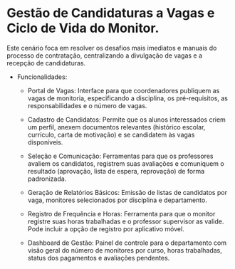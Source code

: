 # Gestão de Candidaturas a Vagas e Ciclo de Vida do Monitor.

Este cenário foca em resolver os desafios mais imediatos e manuais do processo de contratação, centralizando a divulgação de vagas e a recepção de candidaturas.

- Funcionalidades:

    - Portal de Vagas: Interface para que coordenadores publiquem as vagas de monitoria, especificando a disciplina, os pré-requisitos, as responsabilidades e o número de vagas.

    - Cadastro de Candidatos: Permite que os alunos interessados criem um perfil, anexem documentos relevantes (histórico escolar, currículo, carta de motivação) e se candidatem às vagas disponíveis.

    - Seleção e Comunicação: Ferramentas para que os professores avaliem os candidatos, registrem suas avaliações e comuniquem o resultado (aprovação, lista de espera, reprovação) de forma padronizada.

    - Geração de Relatórios Básicos: Emissão de listas de candidatos por vaga, monitores selecionados por disciplina e departamento.

    - Registro de Frequência e Horas: Ferramenta para que o monitor registre suas horas trabalhadas e o professor supervisor as valide. Pode incluir a opção de registro por aplicativo móvel.

    - Dashboard de Gestão: Painel de controle para o departamento com visão geral do número de monitores por curso, horas trabalhadas, status dos pagamentos e avaliações pendentes.
